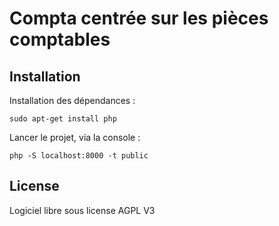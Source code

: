 # Compta centrée sur les pièces comptables

## Installation

Installation des dépendances :
```
sudo apt-get install php
```

Lancer le projet, via la console :

```
php -S localhost:8000 -t public
```

## License

Logiciel libre sous license AGPL V3
